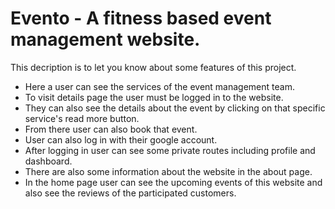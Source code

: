 
# Evento - A fitness based event management website.

This decription is to let you know about some features of this project.

- Here a user can see the services of the event management team.
- To visit details page the user must be logged in to the website.
- They can also see the details about the event by clicking on that specific service's read more button.
- From there user can also book that event.
- User can also log in with their google account. 
- After logging in user can see some private routes including profile and dashboard.
- There are also some information about the website in the about page.
- In the home page user can see the upcoming events of this website and also see the reviews of the participated customers.

